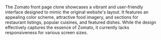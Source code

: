 The Zomato front page clone showcases a vibrant and user-friendly interface designed to mimic the original website's layout. It features an appealing color scheme, attractive food imagery, and sections for restaurant listings, popular cuisines, and featured dishes. While the design effectively captures the essence of Zomato, it currently lacks responsiveness for various screen sizes.
